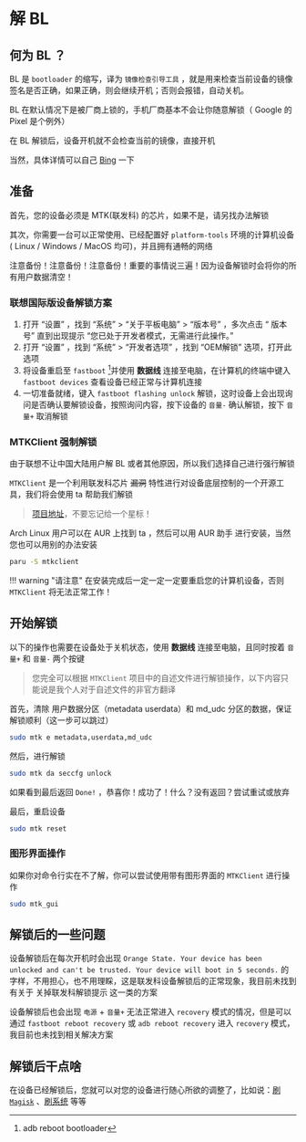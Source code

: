 # 解 BL

## 何为 BL ？

BL 是 `bootloader` 的缩写，译为 `镜像检查引导工具` ，就是用来检查当前设备的镜像签名是否正确，如果正确，则会继续开机；否则会报错，自动关机。

BL 在默认情况下是被厂商上锁的，手机厂商基本不会让你随意解锁（ Google 的 Pixel 是个例外）

在 BL 解锁后，设备开机就不会检查当前的镜像，直接开机

当然，具体详情可以自己 [Bing](bing.com) 一下

## 准备

首先，您的设备必须是 MTK(联发科) 的芯片，如果不是，请另找办法解锁

其次，你需要一台可以正常使用、已经配置好 `platform-tools` 环境的计算机设备( Linux / Windows / MacOS 均可)，并且拥有通畅的网络

注意备份！注意备份！注意备份！重要的事情说三遍！因为设备解锁时会将你的所有用户数据清空！

### 联想国际版设备解锁方案

1. 打开 “设置” ，找到 “系统” > “关于平板电脑” > “版本号” ，多次点击 “ 版本号” 直到出现提示 “您已处于开发者模式，无需进行此操作。”
2. 打开 “设置” ，找到 “系统” > “开发者选项” ，找到 “OEM解锁” 选项，打开此选项
3. 将设备重启至 `fastboot` [^ADB命令]并使用 **数据线** 连接至电脑，在计算机的终端中键入 `fastboot devices` 查看设备已经正常与计算机连接
4. 一切准备就绪，键入 `fastboot flashing unlock` 解锁，这时设备上会出现询问是否确认要解锁设备，按照询问内容，按下设备的 `音量-` 确认解锁，按下 `音量+` 取消解锁

[^ADB命令]: adb reboot bootloader

### MTKClient 强制解锁

由于联想不让中国大陆用户解 BL 或者其他原因，所以我们选择自己进行强行解锁

`MTKClient` 是一个利用联发科芯片 ~~漏洞~~ 特性进行对设备底层控制的一个开源工具，我们将会使用 ta 帮助我们解锁

> [项目地址](https://github.com/bkerler/mtkclient)，不要忘记给一个星标！

Arch Linux 用户可以在 AUR 上找到 ta ，然后可以用 AUR 助手 进行安装，当然您也可以用别的办法安装

```zsh
paru -S mtkclient
```

!!! warning "请注意"
    在安装完成后一定一定一定要重启您的计算机设备，否则 `MTKClient` 将无法正常工作！

## 开始解锁

以下的操作也需要在设备处于关机状态，使用 **数据线** 连接至电脑，且同时按着 `音量+` 和 `音量-` 两个按键

> 您完全可以根据 `MTKClient` 项目中的自述文件进行解锁操作，以下内容只能说是我个人对于自述文件的非官方翻译

首先，清除 用户数据分区（metadata userdata）和 md_udc 分区的数据，保证解锁顺利（这一步可以跳过）

```zsh
sudo mtk e metadata,userdata,md_udc
```

然后，进行解锁

```zsh
sudo mtk da seccfg unlock
```

如果看到最后返回 `Done!` ，恭喜你！成功了！什么？没有返回？尝试重试或放弃

最后，重启设备

```zsh
sudo mtk reset
```

### 图形界面操作

如果你对命令行实在不了解，你可以尝试使用带有图形界面的 `MTKClient` 进行操作

```zsh
sudo mtk_gui
```

## 解锁后的一些问题

设备解锁后在每次开机时会出现 `Orange State. Your device has been unlocked and can't be trusted. Your device will boot in 5 seconds.` 的字样，不用担心，也不用理睬，这是联发科设备解锁后的正常现象，我目前未找到有关于 关掉联发科解锁提示 这一类的方案

设备解锁后也会出现 `电源` + `音量+` 无法正常进入 `recovery` 模式的情况，但是可以通过 `fastboot reboot recovery` 或 `adb reboot recovery` 进入 `recovery` 模式，我目前也未找到相关解决方案

## 解锁后干点啥

在设备已经解锁后，您就可以对您的设备进行随心所欲的调整了，比如说：[刷 `Magisk`](./after_unlockbl.md) 、[刷系统](./flash_system.md) 等等
